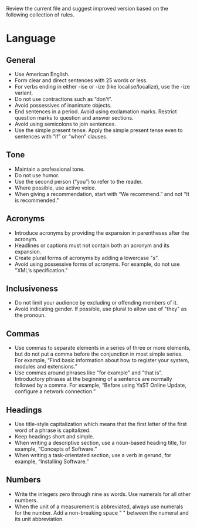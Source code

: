 Review the current file and suggest improved version based on the following collection of rules.

# Language
## General
* Use American English.
* Form clear and direct sentences with 25 words or less.
* For verbs ending in either -ise or -ize (like localise/localize), use the -ize variant.
* Do not use contractions such as “don't”.
* Avoid possessives of inanimate objects. 
* End sentences in a period. Avoid using exclamation marks. Restrict question marks to question and answer sections.
* Avoid using semicolons to join sentences.
* Use the simple present tense. Apply the simple present tense even to sentences with “if” or “when” clauses.
## Tone
* Maintain a professional tone.
* Do not use humor.
* Use the second person (“you”) to refer to the reader.
* Where possible, use active voice.
* When giving a recommendation, start with “We recommend.” and not “It is recommended.”
## Acronyms
* Introduce acronyms by providing the expansion in parentheses after the acronym.
* Headlines or captions must not contain both an acronym and its expansion.
* Create plural forms of acronyms by adding a lowercase "s".
* Avoid using possessive forms of acronyms. For example, do not use "XMLʼs specification."
## Inclusiveness
* Do not limit your audience by excluding or offending members of it.
* Avoid indicating gender. If possible, use plural to allow use of "they" as the pronoun.
## Commas
* Use commas to separate elements in a series of three or more elements, but do not put a comma before the conjunction in most simple series. For example, “Find basic information about how to register your system, modules and extensions.”
* Use commas around phrases like "for example" and "that is". Introductory phrases at the beginning of a sentence are normally followed by a comma. For example, “Before using YaST Online Update, configure a network connection.”
## Headings
* Use title-style capitalization which means that the first letter of the first word of a phrase is capitalized.
* Keep headings short and simple.
* When writing a descriptive section, use a noun-based heading title, for example, “Concepts of Software.”
* When writing a task-orientated section, use a verb in gerund, for example, “Installing Software.”
## Numbers
* Write the integers zero through nine as words. Use numerals for all other numbers.
* When the unit of a measurement is abbreviated, always use numerals for the number. Add a non-breaking space "&nbsp;" between the numeral and its unit abbreviation.
